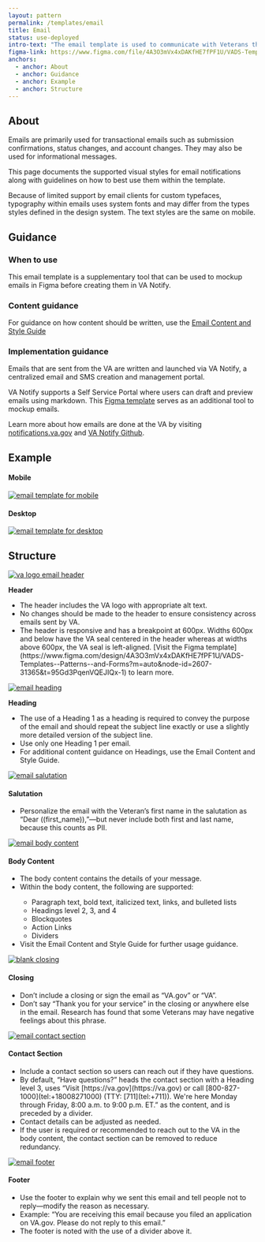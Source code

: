 ```yaml
---
layout: pattern
permalink: /templates/email
title: Email
status: use-deployed
intro-text: "The email template is used to communicate with Veterans through email."
figma-link: https://www.figma.com/file/4A3O3mVx4xDAKfHE7fPF1U/VADS-Templates%2C-Patterns%2C-and-Forms?type=design&node-id=2607%3A31365&mode=design&t=0y4ua4v9DIeIvkhX-1
anchors:
  - anchor: About
  - anchor: Guidance
  - anchor: Example
  - anchor: Structure
---
```

<!-- include VA Notify link -->
<!-- include Email Content & Style Guide link -->

## About
Emails are primarily used for transactional emails such as submission confirmations, status changes, and account changes. They may also be used for informational messages.

This page documents the supported visual styles for email notifications along with guidelines on how to best use them within the template.

Because of limited support by email clients for custom typefaces, typography within emails uses system fonts and may differ from the types styles defined in the design system. The text styles are the same on mobile. 

## Guidance

### When to use
This email template is a supplementary tool that can be used to mockup emails in Figma before creating them in VA Notify. 

### Content guidance
For guidance on how content should be written, use the [Email Content and Style Guide](https://design.va.gov/content-style-guide/email-and-text-notifications)

### Implementation guidance

Emails that are sent from the VA are written and launched via VA Notify, a centralized email and SMS creation and
management portal.

VA Notify supports a Self Service Portal where users can draft and preview emails using markdown. This [Figma template](https://www.figma.com/design/4A3O3mVx4xDAKfHE7fPF1U/VADS-Templates--Patterns--and-Forms?m=auto&node-id=2607-31365&t=95Gd3PqenVQEJIQx-1) serves as an additional tool to mockup emails.

Learn more about how emails are done at the VA by visiting [notifications.va.gov](https://notifications.va.gov/) and  [VA Notify Github](https://github.com/department-of-veterans-affairs/va.gov-team/tree/master/products/va-notify).

## Example
<!-- Add styling -->

<div class="vads-grid-row tablet:vads-u-margin-x--neg2">
  <div class="vads-grid-col-12 tablet:vads-grid-col-6 vads-u-margin-bottom--2 tablet:vads-u-padding-x--2">
    <h4>Mobile</h4>
    <a href="{{site.baseurl}}/images/templates/email/email-template-mobile.jpg"><img width="100%" src="{{site.baseurl}}/images/templates/email/email-template-mobile.jpg" alt="email template for mobile" style="width: auto; height: auto; max-width: 100%;"></a>
  </div>
  <div class="vads-grid-col-12 tablet:vads-grid-col-6 tablet:vads-u-padding-x--2">
    <h4>Desktop</h4>
    <a href="{{site.baseurl}}/images/templates/email/email-template-desktop.jpg"><img width="100%" src="{{site.baseurl}}/images/templates/email/email-template-desktop.jpg" alt="email template for desktop" style="width: auto; height: auto; max-width: 100%;"></a>
  </div>
</div>


## Structure
<!-- TBD -->

<div class="vads-grid-row tablet:vads-u-margin-x--neg2">
  <div class="vads-grid-col-12 tablet:vads-grid-col-6 vads-u-margin-bottom--2 tablet:vads-u-padding-x--2">
    <a href="{{site.baseurl}}/images/templates/email/email-header.jpg"><img width="100%" src="{{site.baseurl}}/images/templates/email/email-header.jpg" alt="va logo email header" style="width: auto; height: auto; max-width: 100%;"></a>
  </div>
  <div class="vads-grid-col-12 tablet:vads-grid-col-6 vads-u-margin-bottom--2 tablet:vads-u-padding-x--2">
    <p><strong>Header</strong></p>
    <ul>
    <li>The header includes the VA logo with appropriate alt text.</li>
    <li>No changes should be made to the header to ensure consistency across emails sent by VA.</li>
    <li>The header is responsive and has a breakpoint at 600px. Widths 600px and below have the VA seal centered in the header whereas at widths above 600px, the VA seal is left-aligned. [Visit the Figma template](https://www.figma.com/design/4A3O3mVx4xDAKfHE7fPF1U/VADS-Templates--Patterns--and-Forms?m=auto&node-id=2607-31365&t=95Gd3PqenVQEJIQx-1) to learn more.</li>
</ul>
  </div>
</div>

<div class="vads-grid-row tablet:vads-u-margin-x--neg2">
  <div class="vads-grid-col-12 tablet:vads-grid-col-6 vads-u-margin-bottom--2 tablet:vads-u-padding-x--2">
    <a href="{{site.baseurl}}/images/templates/email/heading.jpg"><img width="100%" src="{{site.baseurl}}/images/templates/email/heading.jpg" alt="email heading" style="width: auto; height: auto; max-width: 100%;"></a>
  </div>
  <div class="vads-grid-col-12 tablet:vads-grid-col-6 vads-u-margin-bottom--2 tablet:vads-u-padding-x--2">
    <p><strong>Heading</strong></p>
    <ul>
    <li>The use of a Heading 1 as a heading is required to convey the purpose of the email and should repeat the subject line exactly or use a slightly more detailed version of the subject line.</li>
    <li>Use only one Heading 1 per email.</li>
    <li>For additional content guidance on Headings, use the Email Content and Style Guide.</li>
</ul>
  </div>
</div>

<div class="vads-grid-row tablet:vads-u-margin-x--neg2">
  <div class="vads-grid-col-12 tablet:vads-grid-col-6 vads-u-margin-bottom--2 tablet:vads-u-padding-x--2">
    <a href="{{site.baseurl}}/images/templates/email/salutation.jpg"><img width="100%" src="{{site.baseurl}}/images/templates/email/salutation.jpg" alt="email salutation" style="width: auto; height: auto; max-width: 100%;"></a>
  </div>
  <div class="vads-grid-col-12 tablet:vads-grid-col-6 vads-u-margin-bottom--2 tablet:vads-u-padding-x--2">
    <h4>Salutation</h4>
    <ul>
    <li>Personalize the email with the Veteran’s first name in the salutation as “Dear ((first_name)),”—but never include both first and last name, because this counts as PII.</li>
</ul>
  </div>
</div>


<div class="vads-grid-row tablet:vads-u-margin-x--neg2">
  <div class="vads-grid-col-12 tablet:vads-grid-col-6 vads-u-margin-bottom--2 tablet:vads-u-padding-x--2">
    <a href="{{site.baseurl}}/images/templates/email/body-content.jpg"><img width="100%" src="{{site.baseurl}}/images/templates/email/body-content.jpg" alt="email body content" style="width: auto; height: auto; max-width: 100%;"></a>
  </div>
  <div class="vads-grid-col-12 tablet:vads-grid-col-6 vads-u-margin-bottom--2 tablet:vads-u-padding-x--2">
    <h4>Body Content</h4>
    <ul>
    <li>The body content contains the details of your message.</li>
    <li>Within the body content, the following are supported:</li>
    <ul>
    <li>Paragraph text, bold text, italicized text, links, and bulleted lists</li>
    <li>Headings level 2, 3, and 4</li>
    <li>Blockquotes </li>
    <li>Action Links </li>
    <li>Dividers</li>
    </ul>
    <li>Visit the Email Content and Style Guide for further usage guidance.</li>
</ul>
  </div>
</div>


<div class="vads-grid-row tablet:vads-u-margin-x--neg2">
  <div class="vads-grid-col-12 tablet:vads-grid-col-6 vads-u-margin-bottom--2 tablet:vads-u-padding-x--2">
    <a href="{{site.baseurl}}/images/templates/email/closing.png"><img width="100%" src="{{site.baseurl}}/images/templates/email/closing.png" alt="blank closing" style="width: auto; height: auto; max-width: 100%;"></a>
  </div>
  <div class="vads-grid-col-12 tablet:vads-grid-col-6 vads-u-margin-bottom--2 tablet:vads-u-padding-x--2">
    <h4>Closing</h4>
    <ul>
    <li>Don’t include a closing or sign the email as “VA.gov” or “VA”.</li>
    <li>Don’t say “Thank you for your service” in the closing or anywhere else in the email. Research has found that some Veterans may have negative feelings about this phrase.</li>
</ul>
  </div>
</div>


<div class="vads-grid-row tablet:vads-u-margin-x--neg2">
  <div class="vads-grid-col-12 tablet:vads-grid-col-6 vads-u-margin-bottom--2 tablet:vads-u-padding-x--2">
    <a href="{{site.baseurl}}/images/templates/email/contact-section.jpg"><img width="100%" src="{{site.baseurl}}/images/templates/email/contact-section.jpg" alt="email contact section" style="width: auto; height: auto; max-width: 100%;"></a>
  </div>
  <div class="vads-grid-col-12 tablet:vads-grid-col-6 vads-u-margin-bottom--2 tablet:vads-u-padding-x--2">
    <h4>Contact Section </h4>
    <ul>
    <li>Include a contact section so users can reach out if they have questions.</li>
    <li>By default, “Have questions?” heads the contact section with a Heading level 3, uses “Visit [https://va.gov](https://va.gov) or call [800-827-1000](tel:+18008271000) (TTY: [711](tel:+711)). We're here Monday through Friday, 8:00 a.m. to 9:00 p.m. ET.” as the content, and is preceded by a divider.</li>
      <li>Contact details can be adjusted as needed.</li>
      <li>If the user is required or recommended to reach out to the VA in the body content, the contact section can be removed to reduce redundancy.</li>
</ul>
  </div>
</div>

<div class="vads-grid-row tablet:vads-u-margin-x--neg2">
  <div class="vads-grid-col-6 tablet:vads-grid-col-3 vads-u-margin-bottom--2 tablet:vads-u-padding-x--2">
    <a href="{{site.baseurl}}/images/templates/email/footer.jpg"><img width="100%" src="{{site.baseurl}}/images/templates/email/footer.jpg" alt="email footer" style="width: auto; height: auto; max-width: 100%;"></a>
  </div>
  <div class="vads-grid-col-12 tablet:vads-grid-col-6 vads-u-margin-bottom--2 tablet:vads-u-padding-x--2">
    <h4>Footer</h4>
    <ul>
    <li>Use the footer to explain why we sent this email and tell people not to reply—modify the reason as necessary.</li>
    <li>Example: “You are receiving this email because you filed an application on VA.gov. Please do not reply to this email.”</li>
    <li>The footer is noted with the use of a divider above it.</li>
</ul>
  </div>
</div>

<!--
### Formatting Key

{% assign spacing_semantic = site.data.tokens.vads-spacing-semantic %}
{% include spacing-tokens.html 
    spacing=spacing_semantic 
    type="semantic"
%}
-->